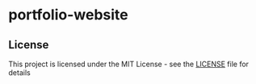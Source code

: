 # portfolio-website

## License

This project is licensed under the MIT License - see the [LICENSE](LICENSE) file for details



